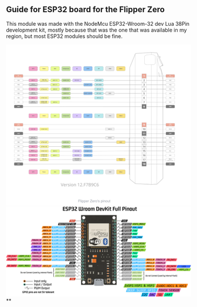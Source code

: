 ## Guide for ESP32 board for the Flipper Zero 


This module was made with the NodeMcu ESP32-Wroom-32 dev Lua 38Pin development kit, mostly because that was the one that was available in my region, but most ESP32 modules should be fine.

![](4.Docs/Images/FlipperZeroPinout.png)
![](4.Docs/Images/doc-esp32-wroom-pinout.png.webp)
**
